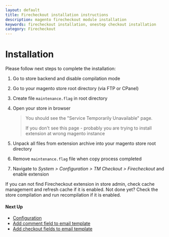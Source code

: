```yaml
---
layout: default
title: Firecheckout installation instructions
description: magento firecheckout module installation
keywords: firecheckout installation, onestep checkout installation
category: Firecheckout
---
```



# Installation

Please follow next steps to complete the installation:

 1. Go to store backend and disable compilation mode
 2. Go to your magento store root directory (via FTP or CPanel)
 3. Create file `maintenance.flag` in root directory
 4. Open your store in browser

    > You should see the "Service Temporarily Unavailable" page.
    >
    > If you don't see this page - probably you are trying to install
    > extension at wrong magento instance

 5. Unpack all files from extension archive into your magento store root directory
 6. Remove `maintenance.flag` file when copy process completed
 7. Navigate to _System > Configuration > TM Checkout > Firecheckout_ and
    enable extension

If you can not find Firecheckout extension in store admin, check cache management
and refresh cache if it is enabled. Not done yet? Check the store compilation and
run recompilation if it is enabled.

#### Next Up

 -  [Configuration](/m1/extensions/firecheckout/configuration/)
 -  [Add comment field to email template](/m1/extensions/firecheckout/adding-comment-fields-to-sales-emails/)
 -  [Add checkout fields to email template](/m1/extensions/firecheckout/adding-checkout-fields-to-transactional-emails/)
